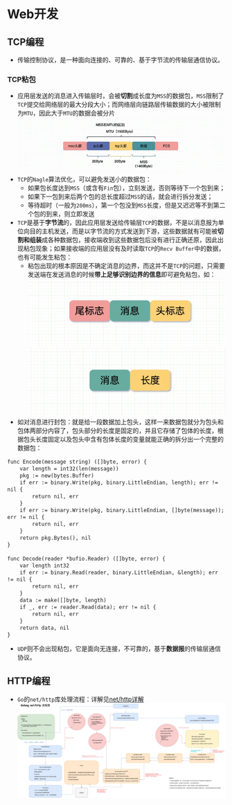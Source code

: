 # Web开发
## TCP编程
* 传输控制协议，是一种面向连接的、可靠的、基于字节流的传输层通信协议。
### TCP粘包
* 应用层发送的消息进入传输层时，会被**切割**成长度为`MSS`的数据包，`MSS`限制了`TCP`提交给网络层的最大分段大小；而网络层向链路层传输数据的大小被限制为`MTU`，因此大于`MTU`的数据会被分片
![MSS与MTU](images/414104618220351.png)
* `TCP`的`Nagle`算法优化，可以避免发送小的数据包：
    * 如果包长度达到`MSS`（或含有`Fin`包），立刻发送，否则等待下一个包到来；
    * 如果下一包到来后两个包的总长度超过`MSS`的话，就会进行拆分发送；
    * 等待超时（一般为`200ms`），第一个包没到`MSS`长度，但是又迟迟等不到第二个包的到来，则立即发送
* `TCP`是基于**字节流**的，因此应用层发送给传输层`TCP`的数据，不是以消息报为单位向目的主机发送，而是以字节流的方式发送到下游，这些数据就有可能被**切割和组装**成各种数据包，接收端收到这些数据包后没有进行正确还原，因此出现粘包现象；如果接收端的应用层没有及时读取`TCP`的`Recv Buffer`中的数据，也有可能发生粘包：
    * 粘包出现的根本原因是不确定消息的边界，而这并不是`TCP`的问题，只需要发送端在发送消息的时候**带上足够识别边界的信息**即可避免粘包，如：
![粘包解决1](images/492045618238777.png)
![粘包解决2](images/199195718226644.png)
* 如对消息进行封包：就是给一段数据加上包头，这样一来数据包就分为包头和包体两部分内容了，包头部分的长度是固定的，并且它存储了包体的长度，根据包头长度固定以及包头中含有包体长度的变量就能正确的拆分出一个完整的数据包：
```
func Encode(message string) ([]byte, error) {
	var length = int32(len(message))
	pkg := new(bytes.Buffer)
	if err := binary.Write(pkg, binary.LittleEndian, length); err != nil {
		return nil, err
	}
	if err := binary.Write(pkg, binary.LittleEndian, []byte(message)); err != nil {
		return nil, err
	}
	return pkg.Bytes(), nil
}

func Decode(reader *bufio.Reader) ([]byte, error) {
	var length int32
	if err := binary.Read(reader, binary.LittleEndian, &length); err != nil {
		return nil, err
	}
	data := make([]byte, length)
	if _, err := reader.Read(data); err != nil {
		return nil, err
	}
	return data, nil
}
```

* `UDP`则不会出现粘包，它是面向无连接，不可靠的，基于**数据报**的传输层通信协议。
## HTTP编程
* `Go`的`net/http`库处理流程：详解见[net/http详解](https://www.jianshu.com/p/be3d9cdc680b)
![net/http流程图](images/232300318220353.png)